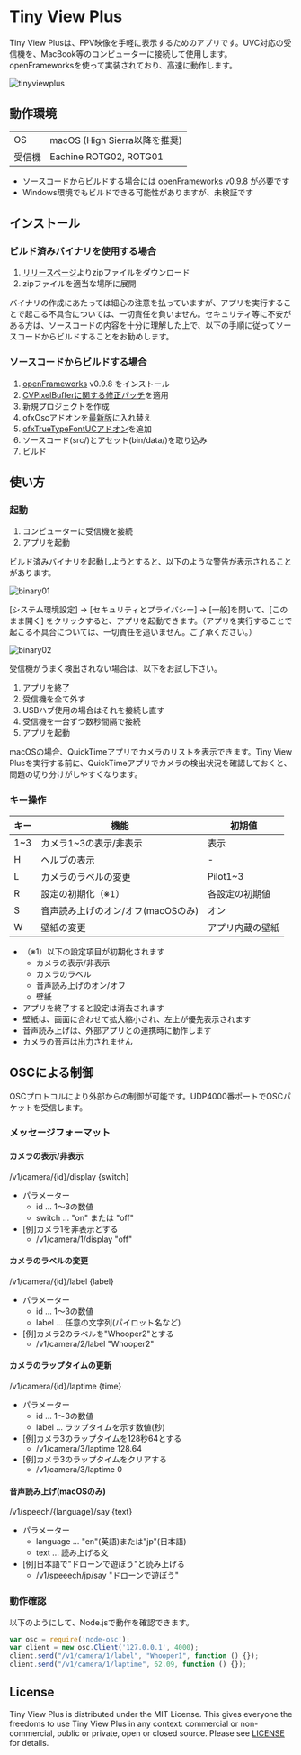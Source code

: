 # Tiny View Plus

Tiny View Plusは、FPV映像を手軽に表示するためのアプリです。UVC対応の受信機を、MacBook等のコンピューターに接続して使用します。openFrameworksを使って実装されており、高速に動作します。

![tinyviewplus](docs/overview.jpg)

## 動作環境

<table>
<tr>
<td>OS</td><td>macOS (High Sierra以降を推奨)</td>
</tr>
<tr>
<td>受信機</td><td>Eachine ROTG02, ROTG01</td>
</tr>
</table>

- ソースコードからビルドする場合には [openFrameworks](http://openframeworks.cc/ja/) v0.9.8 が必要です
- Windows環境でもビルドできる可能性がありますが、未検証です

## インストール

### ビルド済みバイナリを使用する場合

1. [リリースページ](https://github.com/t-asano/tinyviewplus/releases)よりzipファイルをダウンロード
2. zipファイルを適当な場所に展開

バイナリの作成にあたっては細心の注意を払っていますが、アプリを実行することで起こる不具合については、一切責任を負いません。セキュリティ等に不安がある方は、ソースコードの内容を十分に理解した上で、以下の手順に従ってソースコードからビルドすることをお勧めします。

### ソースコードからビルドする場合

1. [openFrameworks](http://openframeworks.cc/ja/) v0.9.8 をインストール
2. [CVPixelBufferに関する修正パッチ](https://github.com/openframeworks/openFrameworks/commit/836fbda74770b7a1df3e136e9d2200b5c2cee8a4)を適用
3. 新規プロジェクトを作成
4. ofxOscアドオンを[最新版](https://github.com/openframeworks/openFrameworks/tree/master/addons/ofxOsc)に入れ替え
5. [ofxTrueTypeFontUCアドオン](https://github.com/hironishihara/ofxTrueTypeFontUC)を追加
6. ソースコード(src/)とアセット(bin/data/)を取り込み
7. ビルド

## 使い方

### 起動

1. コンピューターに受信機を接続
2. アプリを起動

ビルド済みバイナリを起動しようとすると、以下のような警告が表示されることがあります。

![binary01](docs/binary01.png)

[システム環境設定] -> [セキュリティとプライバシー] -> [一般]を開いて、[このまま開く] をクリックすると、アプリを起動できます。（アプリを実行することで起こる不具合については、一切責任を追いません。ご了承ください。）

![binary02](docs/binary02.png)

受信機がうまく検出されない場合は、以下をお試し下さい。

1. アプリを終了
2. 受信機を全て外す
3. USBハブ使用の場合はそれを接続し直す
4. 受信機を一台ずつ数秒間隔で接続
5. アプリを起動

macOSの場合、QuickTimeアプリでカメラのリストを表示できます。Tiny View Plusを実行する前に、QuickTimeアプリでカメラの検出状況を確認しておくと、問題の切り分けがしやすくなります。

### キー操作

| キー | 機能 | 初期値 |
|---|---|---|
| 1~3 | カメラ1~3の表示/非表示 | 表示 |
| H | ヘルプの表示 | - |
| L | カメラのラベルの変更 | Pilot1~3 |
| R | 設定の初期化（※1） | 各設定の初期値 |
| S | 音声読み上げのオン/オフ(macOSのみ) | オン |
| W | 壁紙の変更 | アプリ内蔵の壁紙 |

- （※1）以下の設定項目が初期化されます
	- カメラの表示/非表示
	- カメラのラベル
	- 音声読み上げのオン/オフ
	- 壁紙
- アプリを終了すると設定は消去されます
- 壁紙は、画面に合わせて拡大縮小され、左上が優先表示されます
- 音声読み上げは、外部アプリとの連携時に動作します
- カメラの音声は出力されません

## OSCによる制御

OSCプロトコルにより外部からの制御が可能です。UDP4000番ポートでOSCパケットを受信します。

### メッセージフォーマット

#### カメラの表示/非表示
/v1/camera/{id}/display {switch}

- パラメーター
    - id ... 1～3の数値
    - switch ... "on" または "off"
- [例]カメラ1を非表示とする
    - /v1/camera/1/display "off"

#### カメラのラベルの変更
/v1/camera/{id}/label {label}

- パラメーター
    - id ... 1～3の数値
    - label ... 任意の文字列(パイロット名など)
- [例]カメラ2のラベルを"Whooper2"とする
    - /v1/camera/2/label "Whooper2"

#### カメラのラップタイムの更新
/v1/camera/{id}/laptime {time}

- パラメーター
    - id ... 1～3の数値
    - label ... ラップタイムを示す数値(秒)
- [例]カメラ3のラップタイムを128秒64とする
    - /v1/camera/3/laptime 128.64
- [例]カメラ3のラップタイムをクリアする
    - /v1/camera/3/laptime 0

#### 音声読み上げ(macOSのみ)
/v1/speech/{language}/say {text}

- パラメーター
    - language ... "en"(英語)または"jp"(日本語)
    - text ... 読み上げる文
- [例]日本語で"ドローンで遊ぼう"と読み上げる
    - /v1/speeech/jp/say "ドローンで遊ぼう"

### 動作確認

以下のようにして、Node.jsで動作を確認できます。

```js
var osc = require('node-osc');
var client = new osc.Client('127.0.0.1', 4000);
client.send("/v1/camera/1/label", "Whooper1", function () {});
client.send("/v1/camera/1/laptime", 62.09, function () {});
```

## License

Tiny View Plus is distributed under the MIT License. This gives everyone the freedoms to use Tiny View Plus in any context: commercial or non-commercial, public or private, open or closed source. Please see [LICENSE](LICENSE) for details.